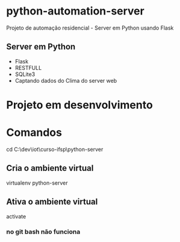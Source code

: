 # python-automation-server
Projeto de automação residencial - Server em Python usando Flask

## Server em Python
*  Flask
*  RESTFULL
*  SQLite3
*  Captando dados do Clima do server web

# Projeto em desenvolvimento


# Comandos
cd C:\dev\iot\curso-ifsp\python-server
## Cria o ambiente virtual
virtualenv python-server
## Ativa o ambiente virtual
activate
### no git bash não funciona
